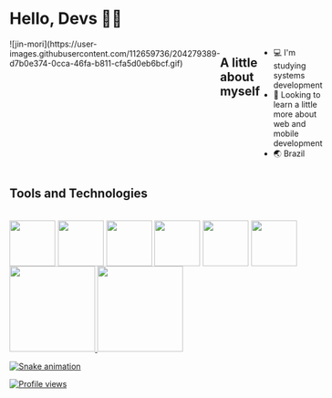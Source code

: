 #  Hello, Devs 🍷🗿

<div style="display: flex; flex-direction: row">
  ![jin-mori](https://user-images.githubusercontent.com/112659736/204279389-d7b0e374-0cca-46fa-b811-cfa5d0eb6bcf.gif)
  
  ## A little about myself
<br>

- 💻 I'm studying systems development
- 👻 Looking to learn a little more about web and mobile development
- 🌏 Brazil

</div>

## Tools and Technologies
<br>

<div style="display: flex; flex-direction: row; justify-content: space-between">
<img src="https://cdn.jsdelivr.net/gh/devicons/devicon/icons/php/php-original.svg" height="80px" />
<img src="https://cdn.jsdelivr.net/gh/devicons/devicon/icons/mysql/mysql-original-wordmark.svg" height="80px" />
<img src="https://cdn.jsdelivr.net/gh/devicons/devicon/icons/css3/css3-original.svg" height="80px" />
<img src="https://cdn.jsdelivr.net/gh/devicons/devicon/icons/html5/html5-original.svg" height="80px" />
<img src="https://cdn.jsdelivr.net/gh/devicons/devicon/icons/javascript/javascript-original.svg" height="80px" />
<img src="https://cdn.jsdelivr.net/gh/devicons/devicon/icons/react/react-original.svg" height="80px" />
</div>

<div>
<a href="https://github.com/pablootechar">
<img height="150em" src="https://github-readme-stats.vercel.app/api/top-langs/?username=pablootechar&layout=compact&langs_count=7&theme=tokyonight"/>
  <img height="150em" src="https://github-readme-stats.vercel.app/api?username=pablootechar&show_icons=true&theme=tokyonight&include_all_commits=true&count_private=true"/>
</div>
 
![Snake animation](https://github.com/pablootechar/pablootechar/blob/output/github-contribution-grid-snake.svg)

![Profile views](https://gpvc.arturio.dev/pablootechar)
